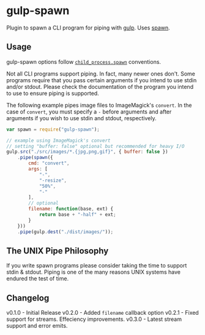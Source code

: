 # gulp-spawn

Plugin to spawn a CLI program for piping with
 [gulp](https://github.com/wearefractal/gulp). Uses
 [spawn](http://nodejs.org/api/child_process.html#child_process_child_process_spawn_command_args_options).

## Usage

gulp-spawn options follow
 [`child_process.spawn`](http://nodejs.org/api/child_process.html#child_process_child_process_spawn_command_args_options)
 conventions.

Not all CLI programs support piping. In fact, many newer ones don't. Some
 programs require that you pass certain arguments if you intend to use stdin
 and/or stdout. Please check the documentation of the program you intend to
 use to ensure piping is supported.

The following example pipes image files to ImageMagick's `convert`. In the case
 of `convert`, you must specify a `-` before arguments and after arguments if
 you wish to use stdin and stdout, respectively.

```javascript
var spawn = require("gulp-spawn");

// example using ImageMagick's convert
// setting "buffer: false" optional but recommended for heavy I/O
gulp.src("./src/images/*.{jpg,png,gif}", { buffer: false })
	.pipe(spawn({
		cmd: "convert",
		args: [
			"-",
			"-resize",
			"50%",
			"-"
		],
		// optional
		filename: function(base, ext) {
			return base + "-half" + ext;
		}
	}))
	.pipe(gulp.dest("./dist/images/"));
```

## The UNIX Pipe Philosophy

If you write spawn programs please consider taking the time to support stdin &
 stdout. Piping is one of the many reasons UNIX systems have endured the test
 of time.

## Changelog

v0.1.0 - Initial Release
v0.2.0 - Added `filename` callback option
v0.2.1 - Fixed support for streams. Effeciency improvements.
v0.3.0 - Latest stream support and error emits.

